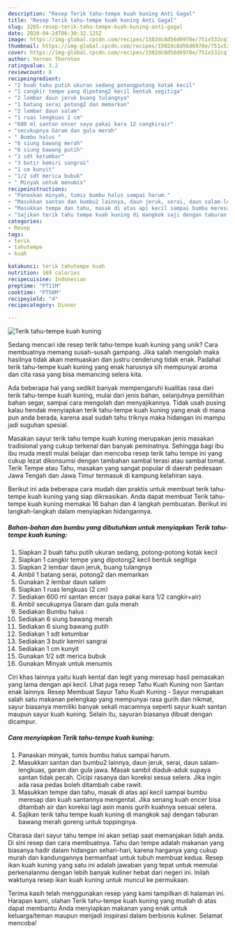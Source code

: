 ```yaml
---
description: "Resep Terik tahu-tempe kuah kuning Anti Gagal"
title: "Resep Terik tahu-tempe kuah kuning Anti Gagal"
slug: 3265-resep-terik-tahu-tempe-kuah-kuning-anti-gagal
date: 2020-04-24T06:30:32.125Z
image: https://img-global.cpcdn.com/recipes/1502dc8d56d6978e/751x532cq70/terik-tahu-tempe-kuah-kuning-foto-resep-utama.jpg
thumbnail: https://img-global.cpcdn.com/recipes/1502dc8d56d6978e/751x532cq70/terik-tahu-tempe-kuah-kuning-foto-resep-utama.jpg
cover: https://img-global.cpcdn.com/recipes/1502dc8d56d6978e/751x532cq70/terik-tahu-tempe-kuah-kuning-foto-resep-utama.jpg
author: Vernon Thornton
ratingvalue: 3.2
reviewcount: 8
recipeingredient:
- "2 buah tahu putih ukuran sedang potongpotong kotak kecil"
- "1 cangkir tempe yang dipotong2 kecil bentuk segitiga"
- "2 lembar daun jeruk buang tulangnya"
- "1 batang serai potong2 dan memarkan"
- "2 lembar daun salam"
- "1 ruas lengkuas 2 cm"
- "600 ml santan encer saya pakai kara 12 cangkirair"
- "secukupnya Garam dan gula merah"
- " Bumbu halus "
- "6 siung bawang merah"
- "6 siung bawang putih"
- "1 sdt ketumbar"
- "3 butir kemiri sangrai"
- "1 cm kunyit"
- "1/2 sdt merica bubuk"
- " Minyak untuk menumis"
recipeinstructions:
- "Panaskan minyak, tumis bumbu halus sampai harum."
- "Masukkan santan dan bumbu2 lainnya, daun jeruk, serai, daun salam-lengkuas, garam dan gula jawa. Masak sambil diaduk-aduk supaya santan tidak pecah. Cicipi rasanya dan koreksi sesua selera. Jika ingin ada rasa pedas boleh ditambah cabe rawit."
- "Masukkan tempe dan tahu, masak di atas api kecil sampai bumbu meresap dan kuah santannya mengental. Jika senang kuah encer bisa ditambah air dan koreksi lagi asin manis gurih kuahnya sesuai selera."
- "Sajikan terik tahu tempe kuah kuning di mangkok saji dengan taburan bawang merah goreng untuk toppingnya."
categories:
- Resep
tags:
- terik
- tahutempe
- kuah

katakunci: terik tahutempe kuah 
nutrition: 169 calories
recipecuisine: Indonesian
preptime: "PT11M"
cooktime: "PT58M"
recipeyield: "4"
recipecategory: Dinner

---
```



![Terik tahu-tempe kuah kuning](https://img-global.cpcdn.com/recipes/1502dc8d56d6978e/751x532cq70/terik-tahu-tempe-kuah-kuning-foto-resep-utama.jpg)

Sedang mencari ide resep terik tahu-tempe kuah kuning yang unik? Cara membuatnya memang susah-susah gampang. Jika salah mengolah maka hasilnya tidak akan memuaskan dan justru cenderung tidak enak. Padahal terik tahu-tempe kuah kuning yang enak harusnya sih mempunyai aroma dan cita rasa yang bisa memancing selera kita.

Ada beberapa hal yang sedikit banyak mempengaruhi kualitas rasa dari terik tahu-tempe kuah kuning, mulai dari jenis bahan, selanjutnya pemilihan bahan segar, sampai cara mengolah dan menyajikannya. Tidak usah pusing kalau hendak menyiapkan terik tahu-tempe kuah kuning yang enak di mana pun anda berada, karena asal sudah tahu triknya maka hidangan ini mampu jadi suguhan spesial.

Masakan sayur terik tahu tempe kuah kuning merupakan jenis masakan tradisional yang cukup terkenal dan banyak peminatnya. Sehingga bagi ibu ibu muda mesti mulai belajar dan mencoba resep terik tahu tempe ini yang cukup lezat dikonsumsi dengan tambahan sambal terasi atau sambal tomat. Terik Tempe atau Tahu, masakan yang sangat popular di daerah pedesaan Jawa Tengah dan Jawa Timur termasuk di kampung kelahiran saya.


Berikut ini ada beberapa cara mudah dan praktis untuk membuat terik tahu-tempe kuah kuning yang siap dikreasikan. Anda dapat membuat Terik tahu-tempe kuah kuning memakai 16 bahan dan 4 langkah pembuatan. Berikut ini langkah-langkah dalam menyiapkan hidangannya.

<!--inarticleads1-->

##### Bahan-bahan dan bumbu yang dibutuhkan untuk menyiapkan Terik tahu-tempe kuah kuning:

1. Siapkan 2 buah tahu putih ukuran sedang, potong-potong kotak kecil
1. Siapkan 1 cangkir tempe yang dipotong2 kecil bentuk segitiga
1. Siapkan 2 lembar daun jeruk, buang tulangnya
1. Ambil 1 batang serai, potong2 dan memarkan
1. Gunakan 2 lembar daun salam
1. Siapkan 1 ruas lengkuas (2 cm)
1. Sediakan 600 ml santan encer (saya pakai kara 1/2 cangkir+air)
1. Ambil secukupnya Garam dan gula merah
1. Sediakan  Bumbu halus :
1. Sediakan 6 siung bawang merah
1. Sediakan 6 siung bawang putih
1. Sediakan 1 sdt ketumbar
1. Sediakan 3 butir kemiri sangrai
1. Sediakan 1 cm kunyit
1. Gunakan 1/2 sdt merica bubuk
1. Gunakan  Minyak untuk menumis


Ciri khas lainnya yaitu kuah kental dan legit yang meresap hasil pemasakan yang lama dengan api kecil. Lihat juga resep Tahu Kuah Kuning non Santan enak lainnya. Resep Membuat Sayur Tahu Kuah Kuning - Sayur merupakan salah satu makanan pelengkap yang mempunyai rasa gurih dan nikmat, sayur biasanya memiliki banyak sekali macamnya seperti sayur kuah santan maupun sayur kuah kuning. Selain itu, sayuran biasanya dibuat dengan dicampur. 

<!--inarticleads2-->

##### Cara menyiapkan Terik tahu-tempe kuah kuning:

1. Panaskan minyak, tumis bumbu halus sampai harum.
1. Masukkan santan dan bumbu2 lainnya, daun jeruk, serai, daun salam-lengkuas, garam dan gula jawa. Masak sambil diaduk-aduk supaya santan tidak pecah. Cicipi rasanya dan koreksi sesua selera. Jika ingin ada rasa pedas boleh ditambah cabe rawit.
1. Masukkan tempe dan tahu, masak di atas api kecil sampai bumbu meresap dan kuah santannya mengental. Jika senang kuah encer bisa ditambah air dan koreksi lagi asin manis gurih kuahnya sesuai selera.
1. Sajikan terik tahu tempe kuah kuning di mangkok saji dengan taburan bawang merah goreng untuk toppingnya.


Citarasa dari sayur tahu tempe ini akan setiap saat memanjakan lidah anda. Di sini resep dan cara membuatnya. Tahu dan tempe adalah makanan yang biasanya hadir dalam hidangan sehari-hari, karena harganya yang cukup murah dan kandungannya bermanfaat untuk tubuh membuat kedua. Resep ikan kuah kuning yang satu ini adalah jawaban yang tepat untuk memulai perkenalanmu dengan lebih banyak kuliner hebat dari negeri ini. Inilah waktunya resep ikan kuah kuning untuk muncul ke permukaan. 

Terima kasih telah menggunakan resep yang kami tampilkan di halaman ini. Harapan kami, olahan Terik tahu-tempe kuah kuning yang mudah di atas dapat membantu Anda menyiapkan makanan yang enak untuk keluarga/teman maupun menjadi inspirasi dalam berbisnis kuliner. Selamat mencoba!
